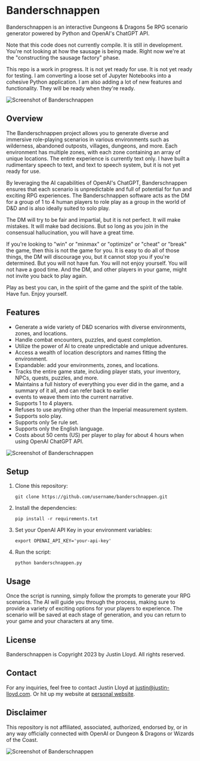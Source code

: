 # Banderschnappen

Banderschnappen is an interactive Dungeons & Dragons 5e RPG scenario generator powered by Python and OpenAI's ChatGPT API.

Note that this code does not currently compile. It is still in development. You're not looking at how the sausage is being
made. Right now we're at the "constructing the sausage factory" phase.

This repo is a work in progress. It is not yet ready for use. It is not yet ready for testing. I am converting a loose set
of Jupyter Notebooks into a cohesive Python application. I am also adding a lot of new features and functionality. They
will be ready when they're ready.

![Screenshot of Banderschnappen](./screenshot-01.png)

## Overview

The Banderschnappen project allows you to generate diverse and immersive role-playing scenarios in various environments 
such as wilderness, abandoned outposts, villages, dungeons, and more. Each environment has multiple zones, with each zone 
containing an array of unique locations. The entire experience is currently text only. I have built a rudimentary speech
to text, and text to speech system, but it is not yet ready for use.

By leveraging the AI capabilities of OpenAI's ChatGPT, Banderschnappen ensures that each scenario is unpredictable and full 
of potential for fun and exciting RPG experiences. The Banderschnappen software acts as the DM for a group of 1 to 4 human
players to role play as a group in the world of D&D and is also ideally suited to solo play.

The DM will try to be fair and impartial, but it is not perfect. It will make mistakes. It will make bad decisions. But 
so long as you join in the consensual hallucination, you will have a great time.

If you're looking to "win" or "minmax" or "optimize" or "cheat" or "break" the game, then this is not the game for you. 
It is easy to do all of those things, the DM will discourage you, but it cannot stop you if you're determined. But you
will not have fun. You will not enjoy yourself. You will not have a good time. And the DM, and other players in your game,
might not invite you back to play again.

Play as best you can, in the spirit of the game and the spirit of the table. Have fun. Enjoy yourself.

## Features

- Generate a wide variety of D&D scenarios with diverse environments, zones, and locations.
- Handle combat encounters, puzzles, and quest completion.
- Utilize the power of AI to create unpredictable and unique adventures.
- Access a wealth of location descriptors and names fitting the environment.
- Expandable: add your environments, zones, and locations.
- Tracks the entire game state, including player stats, your inventory, NPCs, quests, puzzles, and more.
- Maintains a full history of everything you ever did in the game, and a summary of it all, and can refer back to earlier
- events to weave them into the current narrative.
- Supports 1 to 4 players.
- Refuses to use anything other than the Imperial measurement system.
- Supports solo play.
- Supports only 5e rule set.
- Supports only the English language.
- Costs about 50 cents (US) per player to play for about 4 hours when using OpenAI ChatGPT API.


![Screenshot of Banderschnappen](./screenshot-03.png)

## Setup

1. Clone this repository:
   ```
   git clone https://github.com/username/banderschnappen.git
   ```
   
2. Install the dependencies:
   ```
   pip install -r requirements.txt
   ```

3. Set your OpenAI API Key in your environment variables:
   ```
   export OPENAI_API_KEY='your-api-key'
   ```

4. Run the script:
   ```
   python banderschnappen.py
   ```

## Usage

Once the script is running, simply follow the prompts to generate your RPG scenarios. The AI will guide you through the 
process, making sure to provide a variety of exciting options for your players to experience. The scenario will be saved
at each stage of generation, and you can return to your game and your characters at any time.

## License

Banderschnappen is Copyright 2023 by Justin Lloyd. All rights reserved.

## Contact

For any inquiries, feel free to contact Justin Lloyd at [justin@justin-lloyd.com](mailto:justin@justin-lloyd.com).
Or hit up my website at [personal website](https://justin-lloyd.com/).

## Disclaimer

This repository is not affiliated, associated, authorized, endorsed by, or in any way officially connected with OpenAI or
Dungeon & Dragons or Wizards of the Coast.

![Screenshot of Banderschnappen](./screenshot-02.png)

